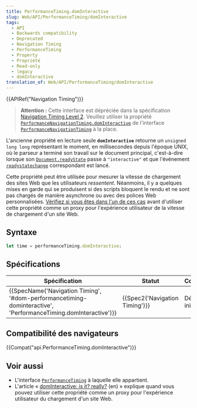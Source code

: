 ```yaml
---
title: PerformanceTiming.domInteractive
slug: Web/API/PerformanceTiming/domInteractive
tags:
  - API
  - Backwards compatibility
  - Deprecated
  - Navigation Timing
  - PerformanceTiming
  - Property
  - Propriété
  - Read-only
  - legacy
  - domInteractive
translation_of: Web/API/PerformanceTiming/domInteractive
---
```

{{APIRef("Navigation Timing")}}

> **Attention :** Cette interface est dépréciée dans la spécification [Navigation Timing Level 2](https://w3c.github.io/navigation-timing/#obsolete). Veuillez utiliser la propriété [`PerformanceNavigationTiming.domInteractive`](/fr/docs/Web/API/PerformanceNavigationTiming/domInteractive) de l'interface [`PerformanceNavigationTiming`](/fr/docs/Web/API/PerformanceNavigationTiming) à la place.

L'ancienne propriété en lecture seule **`domInteractive`** retourne un `unsigned long long` représentant le moment, en millisecondes depuis l'époque UNIX, où le parseur a terminé son travail sur le document principal, c'est-à-dire lorsque son [`Document.readyState`](/fr/docs/Web/API/Document/readyState) passe à `"interactive"` et que l'événement [`readystatechange`](/fr/docs/Web/API/Document/readystatechange_event) correspondant est lancé.

Cette propriété peut être utilisée pour mesurer la vitesse de chargement des sites Web que les utilisateurs _ressentent_. Néanmoins, il y a quelques mises en garde qui se produisent si des scripts bloquent le rendu et ne sont pas chargés de manière asynchrone ou avec des polices Web personnalisées. [Vérifiez si vous êtes dans l'un de ces cas](http://www.stevesouders.com/blog/2015/08/07/dominteractive-is-it-really/) avant d'utiliser cette propriété comme un proxy pour l'expérience utilisateur de la vitesse de chargement d'un site Web.

## Syntaxe

```js
let time = performanceTiming.domInteractive;
```

## Spécifications

| Spécification                                                                                                                                                | Statut                                   | Commentaire          |
| ------------------------------------------------------------------------------------------------------------------------------------------------------------ | ---------------------------------------- | -------------------- |
| {{SpecName('Navigation Timing', '#dom-performancetiming-dominteractive', 'PerformanceTiming.domInteractive')}} | {{Spec2('Navigation Timing')}} | Définition initiale. |

## Compatibilité des navigateurs

{{Compat("api.PerformanceTiming.domInteractive")}}

## Voir aussi

- L'interface [`PerformanceTiming`](/fr/docs/Web/API/PerformanceTiming) à laquelle elle appartient.
- L'article « [domInteractive: is it? really?](http://www.stevesouders.com/blog/2015/08/07/dominteractive-is-it-really/) (en) » explique quand vous pouvez utiliser cette propriété comme un proxy pour l'expérience utilisateur du chargement d'un site Web.

